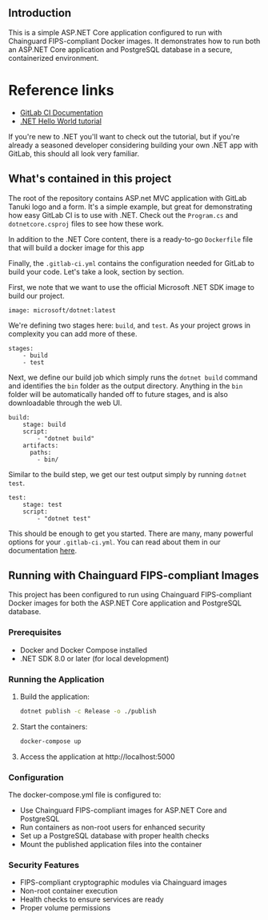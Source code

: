 ## Introduction

This is a simple ASP.NET Core application configured to run with Chainguard FIPS-compliant Docker images. It demonstrates how to run both an ASP.NET Core application and PostgreSQL database in a secure, containerized environment.

# Reference links

- [GitLab CI Documentation](https://docs.gitlab.com/ee/ci/)
- [.NET Hello World tutorial](https://dotnet.microsoft.com/learn/dotnet/hello-world-tutorial/)

If you're new to .NET you'll want to check out the tutorial, but if you're
already a seasoned developer considering building your own .NET app with GitLab,
this should all look very familiar.

## What's contained in this project

The root of the repository contains ASP.net MVC application with GitLab Tanuki logo and a form. 
It's a simple example, but great for demonstrating how easy GitLab CI is to
use with .NET. Check out the `Program.cs` and `dotnetcore.csproj` files to
see how these work.

In addition to the .NET Core content, there is a ready-to-go `Dockerfile` file
that will build a docker image for this app

Finally, the `.gitlab-ci.yml` contains the configuration needed for GitLab
to build your code. Let's take a look, section by section.

First, we note that we want to use the official Microsoft .NET SDK image
to build our project.

```
image: microsoft/dotnet:latest
```

We're defining two stages here: `build`, and `test`. As your project grows
in complexity you can add more of these.

```
stages:
    - build
    - test
```

Next, we define our build job which simply runs the `dotnet build` command and
identifies the `bin` folder as the output directory. Anything in the `bin` folder
will be automatically handed off to future stages, and is also downloadable through
the web UI.

```
build:
    stage: build
    script:
        - "dotnet build"
    artifacts:
      paths:
        - bin/
```

Similar to the build step, we get our test output simply by running `dotnet test`.

```
test:
    stage: test
    script: 
        - "dotnet test"
```

This should be enough to get you started. There are many, many powerful options 
for your `.gitlab-ci.yml`. You can read about them in our documentation 
[here](https://docs.gitlab.com/ee/ci/yaml/).

## Running with Chainguard FIPS-compliant Images

This project has been configured to run using Chainguard FIPS-compliant Docker images for both the ASP.NET Core application and PostgreSQL database.

### Prerequisites

- Docker and Docker Compose installed
- .NET SDK 8.0 or later (for local development)

### Running the Application

1. Build the application:
   ```bash
   dotnet publish -c Release -o ./publish
   ```

2. Start the containers:
   ```bash
   docker-compose up
   ```

3. Access the application at http://localhost:5000

### Configuration

The docker-compose.yml file is configured to:

- Use Chainguard FIPS-compliant images for ASP.NET Core and PostgreSQL
- Run containers as non-root users for enhanced security
- Set up a PostgreSQL database with proper health checks
- Mount the published application files into the container

### Security Features

- FIPS-compliant cryptographic modules via Chainguard images
- Non-root container execution
- Health checks to ensure services are ready
- Proper volume permissions
